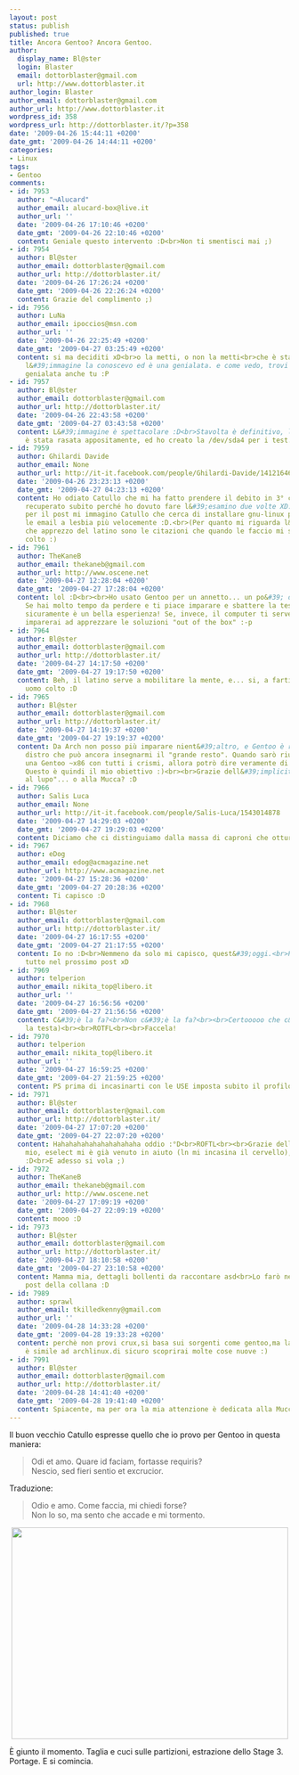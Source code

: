 ```yaml
---
layout: post
status: publish
published: true
title: Ancora Gentoo? Ancora Gentoo.
author:
  display_name: Bl@ster
  login: Blaster
  email: dottorblaster@gmail.com
  url: http://www.dottorblaster.it
author_login: Blaster
author_email: dottorblaster@gmail.com
author_url: http://www.dottorblaster.it
wordpress_id: 358
wordpress_url: http://dottorblaster.it/?p=358
date: '2009-04-26 15:44:11 +0200'
date_gmt: '2009-04-26 14:44:11 +0200'
categories:
- Linux
tags:
- Gentoo
comments:
- id: 7953
  author: "¬Alucard"
  author_email: alucard-box@live.it
  author_url: ''
  date: '2009-04-26 17:10:46 +0200'
  date_gmt: '2009-04-26 22:10:46 +0200'
  content: Geniale questo intervento :D<br>Non ti smentisci mai ;)
- id: 7954
  author: Bl@ster
  author_email: dottorblaster@gmail.com
  author_url: http://dottorblaster.it/
  date: '2009-04-26 17:26:24 +0200'
  date_gmt: '2009-04-26 22:26:24 +0200'
  content: Grazie del complimento ;)
- id: 7956
  author: LuNa
  author_email: ipoccios@msn.com
  author_url: ''
  date: '2009-04-26 22:25:49 +0200'
  date_gmt: '2009-04-27 03:25:49 +0200'
  content: si ma deciditi xD<br>o la metti, o non la metti<br>che è sta roba<br>PS
    l&#39;immagine la conoscevo ed è una genialata. e come vedo, trovi che sia una
    genialata anche tu :P
- id: 7957
  author: Bl@ster
  author_email: dottorblaster@gmail.com
  author_url: http://dottorblaster.it/
  date: '2009-04-26 22:43:58 +0200'
  date_gmt: '2009-04-27 03:43:58 +0200'
  content: L&#39;immagine è spettacolare :D<br>Stavolta è definitivo, la /dev/sda2
    è stata rasata appositamente, ed ho creato la /dev/sda4 per i test. ;)
- id: 7959
  author: Ghilardi Davide
  author_email: None
  author_url: http://it-it.facebook.com/people/Ghilardi-Davide/1412164656
  date: '2009-04-26 23:23:13 +0200'
  date_gmt: '2009-04-27 04:23:13 +0200'
  content: Ho odiato Catullo che mi ha fatto prendere il debito in 3° che non ho nemmeno
    recuperato subito perché ho dovuto fare l&#39;esamino due volte XD.<br>Cmq complimenti
    per il post mi immagino Catullo che cerca di installare gnu-linux per mandare
    le email a lesbia più velocemente :D.<br>(Per quanto mi riguarda l&#39;unica cosa
    che apprezzo del latino sono le citazioni che quando le faccio mi sento un uomo
    colto :)
- id: 7961
  author: TheKaneB
  author_email: thekaneb@gmail.com
  author_url: http://www.oscene.net
  date: '2009-04-27 12:28:04 +0200'
  date_gmt: '2009-04-27 17:28:04 +0200'
  content: lol :D<br><br>Ho usato Gentoo per un annetto... un po&#39; di tempo fa...
    Se hai molto tempo da perdere e ti piace imparare e sbattere la testa al muro,
    sicuramente è un bella esperienza! Se, invece, il computer ti serve per lavoro
    imparerai ad apprezzare le soluzioni "out of the box" :-p
- id: 7964
  author: Bl@ster
  author_email: dottorblaster@gmail.com
  author_url: http://dottorblaster.it/
  date: '2009-04-27 14:17:50 +0200'
  date_gmt: '2009-04-27 19:17:50 +0200'
  content: Beh, il latino serve a mobilitare la mente, e... si, a farti sembrare un
    uomo colto :D
- id: 7965
  author: Bl@ster
  author_email: dottorblaster@gmail.com
  author_url: http://dottorblaster.it/
  date: '2009-04-27 14:19:37 +0200'
  date_gmt: '2009-04-27 19:19:37 +0200'
  content: Da Arch non posso più imparare nient&#39;altro, e Gentoo è rimasta l&#39;unica
    distro che può ancora insegnarmi il "grande resto". Quando sarò riuscito ad organizzarmi
    una Gentoo ~x86 con tutti i crismi, allora potrò dire veramente di conoscere Linux.
    Questo è quindi il mio obiettivo :)<br><br>Grazie dell&#39;implicito "in bocca
    al lupo"... o alla Mucca? :D
- id: 7966
  author: Salis Luca
  author_email: None
  author_url: http://it-it.facebook.com/people/Salis-Luca/1543014878
  date: '2009-04-27 14:29:03 +0200'
  date_gmt: '2009-04-27 19:29:03 +0200'
  content: Diciamo che ci distinguiamo dalla massa di caproni che ottura questo paese.
- id: 7967
  author: eDog
  author_email: edog@acmagazine.net
  author_url: http://www.acmagazine.net
  date: '2009-04-27 15:28:36 +0200'
  date_gmt: '2009-04-27 20:28:36 +0200'
  content: Ti capisco :D
- id: 7968
  author: Bl@ster
  author_email: dottorblaster@gmail.com
  author_url: http://dottorblaster.it/
  date: '2009-04-27 16:17:55 +0200'
  date_gmt: '2009-04-27 21:17:55 +0200'
  content: Io no :D<br>Nemmeno da solo mi capisco, quest&#39;oggi.<br>Poi vi documento
    tutto nel prossimo post xD
- id: 7969
  author: telperion
  author_email: nikita_top@libero.it
  author_url: ''
  date: '2009-04-27 16:56:56 +0200'
  date_gmt: '2009-04-27 21:56:56 +0200'
  content: C&#39;è la fa?<br>Non c&#39;è la fa?<br><br>Certooooo che c&#39;è la fa!<br>(scuotendo
    la testa)<br><br>ROTFL<br><br>Faccela!
- id: 7970
  author: telperion
  author_email: nikita_top@libero.it
  author_url: ''
  date: '2009-04-27 16:59:25 +0200'
  date_gmt: '2009-04-27 21:59:25 +0200'
  content: PS prima di incasinarti con le USE imposta subito il profilo<br><br>default/linux/x86/2008.0/desktop
- id: 7971
  author: Bl@ster
  author_email: dottorblaster@gmail.com
  author_url: http://dottorblaster.it/
  date: '2009-04-27 17:07:20 +0200'
  date_gmt: '2009-04-27 22:07:20 +0200'
  content: Hahahahahahahahahahaha oddio :°D<br>ROFTL<br><br>Grazie della dritta amico
    mio, eselect mi è già venuto in aiuto (ln mi incasina il cervello), prima di suBbBito
    :D<br>E adesso si vola ;)
- id: 7972
  author: TheKaneB
  author_email: thekaneb@gmail.com
  author_url: http://www.oscene.net
  date: '2009-04-27 17:09:19 +0200'
  date_gmt: '2009-04-27 22:09:19 +0200'
  content: mooo :D
- id: 7973
  author: Bl@ster
  author_email: dottorblaster@gmail.com
  author_url: http://dottorblaster.it/
  date: '2009-04-27 18:10:58 +0200'
  date_gmt: '2009-04-27 23:10:58 +0200'
  content: Mamma mia, dettagli bollenti da raccontare asd<br>Lo farò nel prossimo
    post della collana :D
- id: 7989
  author: sprawl
  author_email: tkilledkenny@gmail.com
  author_url: ''
  date: '2009-04-28 14:33:28 +0200'
  date_gmt: '2009-04-28 19:33:28 +0200'
  content: perchè non provi crux,si basa sui sorgenti come gentoo,ma la struttura
    è simile ad archlinux.di sicuro scoprirai molte cose nuove :)
- id: 7991
  author: Bl@ster
  author_email: dottorblaster@gmail.com
  author_url: http://dottorblaster.it/
  date: '2009-04-28 14:41:40 +0200'
  date_gmt: '2009-04-28 19:41:40 +0200'
  content: Spiacente, ma per ora la mia attenzione è dedicata alla Mucca.<br>Poi vedrò.
---
```

<p>Il buon vecchio Catullo espresse quello che io provo per Gentoo in questa maniera:</p>
<blockquote><p>Odi et amo. Quare id faciam, fortasse requiris?<br />
Nescio, sed fieri sentio et excrucior.</p></blockquote>
<p>Traduzione:</p>
<blockquote><p>Odio e amo. Come faccia, mi chiedi forse?<br />
Non lo so, ma sento che accade e mi tormento.</p></blockquote>
<p style="text-align: center;"><img class="aligncenter" src="http://i39.tinypic.com/118mv5w.jpg" alt="" width="497" height="380" /></p>
<p>È giunto il momento. Taglia e cuci sulle partizioni, estrazione dello Stage 3. Portage. E si comincia.</p>
